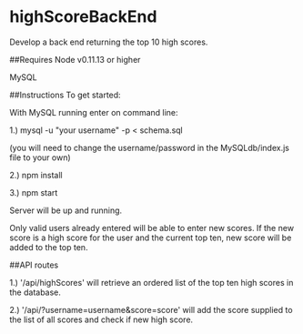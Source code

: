 # highScoreBackEnd
Develop a back end returning the top 10 high scores.

##Requires
Node v0.11.13 or higher

MySQL

##Instructions
To get started:

With MySQL running enter on command line: 

1.) mysql -u "your username" -p < schema.sql

(you will need to change the username/password in the MySQLdb/index.js file to your own)

2.) npm install

3.) npm start

Server will be up and running. 

Only valid users already entered will be able to enter new scores.
If the new score is a high score for the user and the current top ten, new score will be added to the top ten.

##API routes

1.) '/api/highScores' will retrieve an ordered list of the top ten high scores in the database.

2.) '/api/?username=username&score=score' will add the score supplied to the list of all scores and check if new high score.


